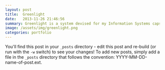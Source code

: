 ```yaml
---
layout: post
title:  Greenlight
date:   2013-11-26 21:46:56
summary: Greenlight is a system devised for my Information Systems capstone project. It harneses this idea of daylight harvesting -- ajusting artifical lighting in accordance with natural lighting -- wirelessly. By connecting together 3 components - a dimmer, a sensor, and a backend server - we created a system that had potential for saving up to 70% of lighting costs. 
image: /assets/img/greenlight.png
categories: portfolio
---
```


You'll find this post in your `_posts` directory - edit this post and re-build (or run with the `-w` switch) to see your changes!
To add new posts, simply add a file in the `_posts` directory that follows the convention: YYYY-MM-DD-name-of-post.ext.

